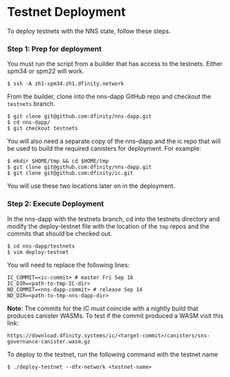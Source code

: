 # Testnet Deployment

To deploy testnets with the NNS state, follow these steps.

### Step 1: Prep for deployment

You must run the script from a builder that has access to the testnets. Either spm34 or spm22 will work.

```
$ ssh -A zh1-spm34.zh1.dfinity.network
```

From the builder, clone into the nns-dapp GitHub repo and checkout the `testnets` branch.

```asciidoc
$ git clone git@github.com:dfinity/nns-dapp.git
$ cd nns-dapp/
$ git checkout testnets
```

You will also need a separate copy of the nns-dapp and the ic repo that will be used to build the required canisters for deployment. For example:

```
$ mkdir $HOME/tmp && cd $HOME/tmp
$ git clone git@github.com:dfinity/nns-dapp.git
$ git clone git@github.com:dfinity/ic.git
```

You will use these two locations later on in the deployment.

### Step 2: Execute Deployment

In the nns-dapp with the testnets branch, cd into the testnets directory and modify the deploy-testnet file with the location of the `tmp` repos and the commits that should be checked out.

```asciidoc
$ cd nns-dapp/testnets
$ vim deploy-testnet
```

You will need to replace the following lines:

```asciidoc
IC_COMMIT=<ic-commit> # master Fri Sep 16
IC_DIR=<path-to-tmp-IC-dir>
ND_COMMIT=<nns-dapp-commit> # release Sep 14
ND_DIR=<path-to-tmp-nns-dapp-dir>
```

**Note**: The commits for the IC must coincide with a nightly build that produces canister WASMs. To test if the commit produced a WASM visit this link:

```
https://download.dfinity.systems/ic/<target-commit>/canisters/sns-governance-canister.wasm.gz
```

To deploy to the testnet, run the following command with the testnet name

```asciidoc
$ ./deploy-testnet --dfx-network <testnet-name>
```
